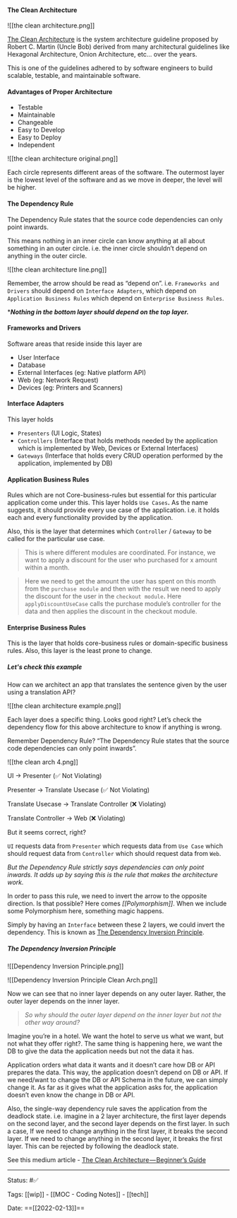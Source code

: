 #### The Clean Architecture

![[the clean architecture.png]]



[The Clean Architecture](https://blog.cleancoder.com/uncle-bob/2012/08/13/the-clean-architecture.html) is the system architecture guideline proposed by Robert C. Martin (Uncle Bob) derived from many architectural guidelines like Hexagonal Architecture, Onion Architecture, etc... over the years.

This is one of the guidelines adhered to by software engineers to build scalable, testable, and maintainable software.

#### Advantages of Proper Architecture

-   Testable
-   Maintainable
-   Changeable
-   Easy to Develop
-   Easy to Deploy
-   Independent

![[the clean architecture original.png]]


Each circle represents different areas of the software. The outermost layer is the lowest level of the software and as we move in deeper, the level will be higher.


#### The Dependency Rule

The Dependency Rule states that the source code dependencies can only point inwards.

This means nothing in an inner circle can know anything at all about something in an outer circle. i.e. the inner circle shouldn’t depend on anything in the outer circle.



![[the clean architecture line.png]]

Remember, the arrow should be read as “depend on”. i.e. `Frameworks and Drivers` should depend on `Interface Adapters`, which depend on `Application Business Rules` which depend on `Enterprise Business Rules`.

****Nothing in the bottom layer should depend on the top layer.***

#### Frameworks and Drivers

Software areas that reside inside this layer are

-   User Interface
-   Database
-   External Interfaces (eg: Native platform API)
-   Web (eg: Network Request)
-   Devices (eg: Printers and Scanners)

#### Interface Adapters

This layer holds

-   `Presenters` (UI Logic, States)
-   `Controllers` (Interface that holds methods needed by the application which is implemented by Web, Devices or External Interfaces)
-   `Gateways` (Interface that holds every CRUD operation performed by the application, implemented by DB)

#### Application Business Rules

Rules which are not Core-business-rules but essential for this particular application come under this. This layer holds `Use Cases`**.** As the name suggests, it should provide every use case of the application. i.e. it holds each and every functionality provided by the application.

Also, this is the layer that determines which `Controller` / `Gateway` to be called for the particular use case.

>This is where different modules are coordinated. For instance, we want to apply a discount for the user who purchased for x amount within a month.

>Here we need to get the amount the user has spent on this month from the `purchase module` and then with the result we need to apply the discount for the user in the `checkout module`**.** Here `applyDiscountUseCase` calls the purchase module’s controller for the data and then applies the discount in the checkout module.


#### Enterprise Business Rules

This is the layer that holds core-business rules or domain-specific business rules. Also, this layer is the least prone to change.


##### Let's check this example

How can we architect an app that translates the sentence given by the user using a translation API?

![[the clean architecture example.png]]

Each layer does a specific thing. Looks good right? Let’s check the dependency flow for this above architecture to know if anything is wrong.

Remember Dependency Rule? “The Dependency Rule states that the source code dependencies can only point inwards”.

![[the clean arch 4.png]]


UI → Presenter (✅ Not Violating)

Presenter → Translate Usecase (✅ Not Violating)

Translate Usecase → Translate Controller (❌ Violating)

Translate Controller → Web (❌ Violating)

But it seems correct, right?

`UI` requests data from `Presenter` which requests data from `Use Case` which should request data from `Controller` which should request data from `Web`.

_But the Dependency Rule strictly says dependencies can only point inwards. It adds up by saying this is the rule that makes the architecture work._

In order to pass this rule, we need to invert the arrow to the opposite direction. Is that possible? Here comes *[[Polymorphism]]*. When we include some Polymorphism here, something magic happens.

Simply by having an `Interface` between these 2 layers, we could invert the dependency. This is known as [The Dependency Inversion Principle](https://stackify.com/dependency-inversion-principle/).


##### The Dependency Inversion Principle

![[Dependency Inversion Principle.png]]


![[Dependency Inversion Principle Clean Arch.png]]


Now we can see that no inner layer depends on any outer layer. Rather, the outer layer depends on the inner layer.

> _So why should the outer layer depend on the inner layer but not the other way around?_

Imagine you’re in a hotel. We want the hotel to serve us what we want, but not what they offer right?. The same thing is happening here, we want the DB to give the data the application needs but not the data it has.

Application orders what data it wants and it doesn’t care how DB or API prepares the data. This way, the application doesn’t depend on DB or API. If we need/want to change the DB or API Schema in the future, we can simply change it. As far as it gives what the application asks for, the application doesn’t even know the change in DB or API.

Also, the single-way dependency rule saves the application from the deadlock state. i.e. imagine in a 2 layer architecture, the first layer depends on the second layer, and the second layer depends on the first layer. In such a case, If we need to change anything in the first layer, it breaks the second layer. If we need to change anything in the second layer, it breaks the first layer. This can be rejected by following the deadlock state.




See this medium article - [The Clean Architecture — Beginner’s Guide](https://betterprogramming.pub/the-clean-architecture-beginners-guide-e4b7058c1165) 


***

Status: #✅ 

Tags: [[wip]] - [[MOC - Coding Notes]] - [[tech]]

Date: ==[[2022-02-13]]==


